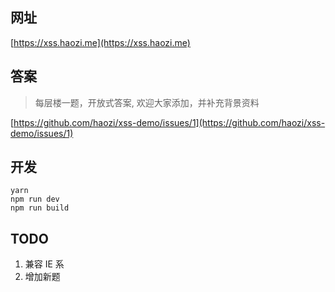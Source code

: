 ## 网址
[https://xss.haozi.me](https://xss.haozi.me)

## 答案
> 每层楼一题，开放式答案, 欢迎大家添加，并补充背景资料

[https://github.com/haozi/xss-demo/issues/1](https://github.com/haozi/xss-demo/issues/1)

## 开发
```
yarn
npm run dev
npm run build
```

## TODO
1. 兼容 IE 系
2. 增加新题
